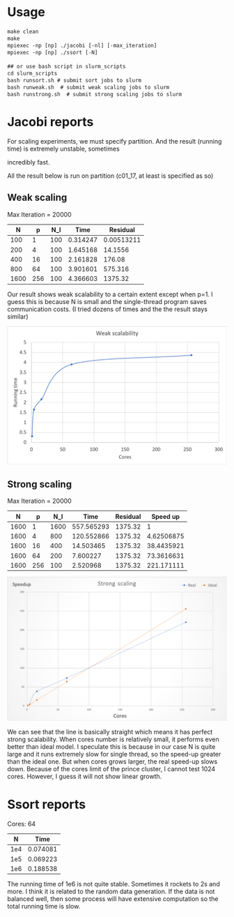 # Usage

```$xslt
make clean
make
mpiexec -np [np] ./jacobi [-nl] [-max_iteration]
mpiexec -np [np] ./ssort [-N]

## or use bash script in slurm_scripts
cd slurm_scripts
bash runsort.sh # submit sort jobs to slurm
bash runweak.sh  # submit weak scaling jobs to slurm
bash runstrong.sh  # submit strong scaling jobs to slurm
```

# Jacobi reports

For scaling experiments, we must specify partition. And the result (running time) is extremely unstable, sometimes 

incredibly fast.

All the result below is run on partition (c01_17, at least is specified as so)

## Weak scaling

Max Iteration = 20000

|  N   | p   | N_l |  Time  | Residual  |
| ---- | --- | --- |  ----- | --------- |
| 100  | 1  | 100  | 0.314247 | 0.00513211 |
| 200  | 4  | 100  | 1.645168 | 14.1556 |
| 400  | 16 | 100  | 2.161828 | 176.08 |
| 800  | 64 | 100  | 3.901601 | 575.316 |
| 1600 | 256 | 100 | 4.366603 | 1375.32 |

Our result shows weak scalability to a certain extent except when p=1. I guess this is because N is small and the single-thread program saves communication costs. (I tried dozens of times and the the result stays similar)

<img src="./weak_scaling.png" alt="weak_scale" style="zoom:50%;" />

## Strong scaling

Max Iteration = 20000

|  N   | p   | N_l |  Time  | Residual  | Speed up |
| ---- | --- | --- |  ----- | --------- | ---- |
| 1600  | 1  | 1600 | 557.565293 | 1375.32 | 1 |
| 1600  | 4  | 800  | 120.552866 | 1375.32 | 4.62506875 |
| 1600  | 16 | 400  | 14.503465 | 1375.32 | 38.4435921 |
| 1600  | 64 | 200  | 7.600227 | 1375.32 | 73.3616631 |
| 1600 | 256 | 100  | 2.520968  |  1375.32 | 221.171111 |



<img src="./strong_scaling.png" alt="strong_scaling" style="zoom:50%;" />

We can see that the line is basically straight which means it has perfect strong scalability. When cores number is relatively small, it performs even better than ideal model. I speculate this is because in our case N is quite large and it runs extremely slow for single thread, so the speed-up greater than the ideal one. But when cores grows larger, the real speed-up slows down. Because of the cores limit of the prince cluster, I cannot test 1024 cores. However, I guess it will not show linear growth.

# Ssort reports

Cores: 64

|  N   | Time  |
| ---- | ----------- |
| 1e4  | 0.074081    |
| 1e5  | 0.069223    |
| 1e6  | 0.188538    |

The running time of 1e6 is not quite stable. Sometimes it rockets to 2s and more. I think it is related to the random data generation. If the data is not balanced well, then some process will have extensive computation so the total running time is slow.